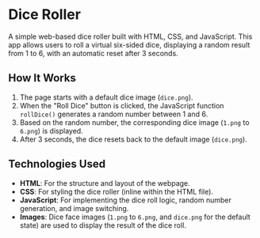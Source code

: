 # Dice Roller

A simple web-based dice roller built with HTML, CSS, and JavaScript. This app allows users to roll a virtual six-sided dice, displaying a random result from 1 to 6, with an automatic reset after 3 seconds.

## How It Works

1. The page starts with a default dice image (`dice.png`).
2. When the "Roll Dice" button is clicked, the JavaScript function `rollDice()` generates a random number between 1 and 6.
3. Based on the random number, the corresponding dice image (`1.png` to `6.png`) is displayed.
4. After 3 seconds, the dice resets back to the default image (`dice.png`).

## Technologies Used

- **HTML**: For the structure and layout of the webpage.
- **CSS**: For styling the dice roller (inline within the HTML file).
- **JavaScript**: For implementing the dice roll logic, random number generation, and image switching.
- **Images**: Dice face images (`1.png` to `6.png`, and `dice.png` for the default state) are used to display the result of the dice roll.
